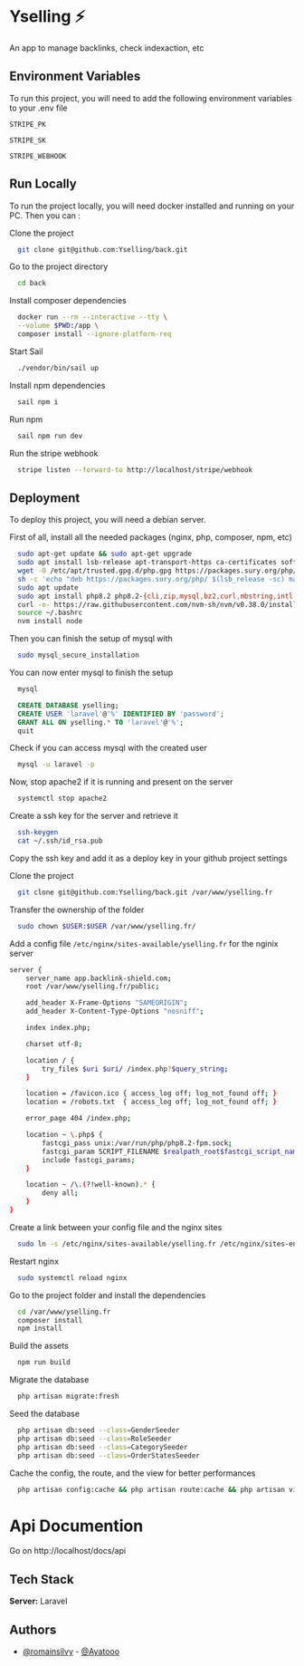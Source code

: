 
# Yselling ⚡

An app to manage backlinks, check indexaction, etc

## Environment Variables

To run this project, you will need to add the following environment variables to your .env file

`STRIPE_PK`

`STRIPE_SK`

`STRIPE_WEBHOOK`


## Run Locally

To run the project locally, you will need docker installed and running on your PC. Then you can : 

Clone the project

```bash
  git clone git@github.com:Yselling/back.git
```

Go to the project directory

```bash
  cd back
```

Install composer dependencies

```bash
  docker run --rm --interactive --tty \
  --volume $PWD:/app \
  composer install --ignore-platform-req
```

Start Sail

```bash
  ./vendor/bin/sail up  
```

Install npm dependencies

```bash
  sail npm i
```

Run npm

```bash
  sail npm run dev
```

Run the stripe webhook

```bash
  stripe listen --forward-to http://localhost/stripe/webhook
```

## Deployment

To deploy this project, you will need a debian server. 

First of all, install all the needed packages (nginx, php, composer, npm, etc)

```bash
  sudo apt-get update && sudo apt-get upgrade
  sudo apt install lsb-release apt-transport-https ca-certificates software-properties-common -y
  wget -O /etc/apt/trusted.gpg.d/php.gpg https://packages.sury.org/php/apt.gpg
  sh -c 'echo "deb https://packages.sury.org/php/ $(lsb_release -sc) main" > /etc/apt/sources.list.d/php.list'
  sudo apt update
  sudo apt install php8.2 php8.2-{cli,zip,mysql,bz2,curl,mbstring,intl,common,xml} php8.2-fpm nginx composer mariadb-server curl -y
  curl -o- https://raw.githubusercontent.com/nvm-sh/nvm/v0.38.0/install.sh | bash
  source ~/.bashrc
  nvm install node
```

Then you can finish the setup of mysql with 

```bash
  sudo mysql_secure_installation
```

You can now enter mysql to finish the setup

```bash
  mysql
```

```sql
  CREATE DATABASE yselling;
  CREATE USER 'laravel'@'%' IDENTIFIED BY 'password';
  GRANT ALL ON yselling.* TO 'laravel'@'%';
  quit
```

Check if you can access mysql with the created user 

```bash
  mysql -u laravel -p
```

Now, stop apache2 if it is running and present on the server 

```bash
  systemctl stop apache2
```

Create a ssh key for the server and retrieve it

```bash
  ssh-keygen
  cat ~/.ssh/id_rsa.pub
```

Copy the ssh key and add it as a deploy key in your github project settings

Clone the project

```bash
  git clone git@github.com:Yselling/back.git /var/www/yselling.fr
```

Transfer the ownership of the folder 

```bash
  sudo chown $USER:$USER /var/www/yselling.fr/
```

Add a config file `/etc/nginx/sites-available/yselling.fr` for the nginix server 

```bash
server {
    server_name app.backlink-shield.com;
    root /var/www/yselling.fr/public;

    add_header X-Frame-Options "SAMEORIGIN";
    add_header X-Content-Type-Options "nosniff";

    index index.php;

    charset utf-8;

    location / {
        try_files $uri $uri/ /index.php?$query_string;
    }

    location = /favicon.ico { access_log off; log_not_found off; }
    location = /robots.txt  { access_log off; log_not_found off; }

    error_page 404 /index.php;

    location ~ \.php$ {
        fastcgi_pass unix:/var/run/php/php8.2-fpm.sock;
        fastcgi_param SCRIPT_FILENAME $realpath_root$fastcgi_script_name;
        include fastcgi_params;
    }

    location ~ /\.(?!well-known).* {
        deny all;
    }
}
```

Create a link between your config file and the nginx sites

```bash
  sudo ln -s /etc/nginx/sites-available/yselling.fr /etc/nginx/sites-enabled/
```

Restart nginx 

```bash
  sudo systemctl reload nginx
```

Go to the project folder and install the dependencies 

```bash
  cd /var/www/yselling.fr
  composer install
  npm install
```

Build the assets

```bash 
  npm run build
```

Migrate the database 

```bash 
  php artisan migrate:fresh
```

Seed the database

```bash 
  php artisan db:seed --class=GenderSeeder
  php artisan db:seed --class=RoleSeeder
  php artisan db:seed --class=CategorySeeder
  php artisan db:seed --class=OrderStatesSeeder

```

Cache the config, the route, and the view for better performances

```bash
  php artisan config:cache && php artisan route:cache && php artisan view:cache && php artisan optimize
```

# Api Documention

Go on http://localhost/docs/api

## Tech Stack

**Server:** Laravel


## Authors

- [@romainsilvy](https://www.github.com/romainsilvy) - [@Ayatooo](https://github.com/Ayatooo)


